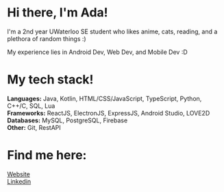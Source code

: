 # Hi there, I'm Ada!

I'm a 2nd year UWaterloo SE student who likes anime, cats, reading, and a plethora of random things :)

My experience lies in Android Dev, Web Dev, and Mobile Dev :D

# My tech stack!

<strong>Languages:</strong> Java, Kotlin, HTML/CSS/JavaScript, TypeScript, Python, C++/C, SQL, Lua <br>
<strong>Frameworks:</strong> ReactJS, ElectronJS, ExpressJS, Android Studio, LOVE2D <br>
<strong>Databases:</strong> MySQL, PostgreSQL, Firebase <br>
<strong>Other:</strong> Git, RestAPI <br>

# Find me here: 

<a href="https://adabingw.github.io/">Website</a> <br>
<a href="https://www.linkedin.com/in/adabingw/">Linkedin</a> <br>
